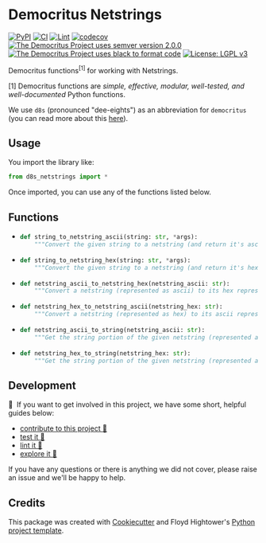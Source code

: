 # Democritus Netstrings

[![PyPI](https://img.shields.io/pypi/v/d8s-netstrings.svg)](https://pypi.python.org/pypi/d8s-netstrings)
[![CI](https://github.com/democritus-project/d8s-netstrings/workflows/CI/badge.svg)](https://github.com/democritus-project/d8s-netstrings/actions)
[![Lint](https://github.com/democritus-project/d8s-netstrings/workflows/Lint/badge.svg)](https://github.com/democritus-project/d8s-netstrings/actions)
[![codecov](https://codecov.io/gh/democritus-project/d8s-netstrings/branch/main/graph/badge.svg?token=V0WOIXRGMM)](https://codecov.io/gh/democritus-project/d8s-netstrings)
[![The Democritus Project uses semver version 2.0.0](https://img.shields.io/badge/-semver%20v2.0.0-22bfda)](https://semver.org/spec/v2.0.0.html)
[![The Democritus Project uses black to format code](https://img.shields.io/badge/code%20style-black-000000.svg)](https://github.com/psf/black)
[![License: LGPL v3](https://img.shields.io/badge/License-LGPL%20v3-blue.svg)](https://choosealicense.com/licenses/lgpl-3.0/)

Democritus functions<sup>[1]</sup> for working with Netstrings.

[1] Democritus functions are <i>simple, effective, modular, well-tested, and well-documented</i> Python functions.

We use `d8s` (pronounced "dee-eights") as an abbreviation for `democritus` (you can read more about this [here](https://github.com/democritus-project/roadmap#what-is-d8s)).

## Usage

You import the library like:

```python
from d8s_netstrings import *
```

Once imported, you can use any of the functions listed below.

## Functions

  - ```python
    def string_to_netstring_ascii(string: str, *args):
        """Convert the given string to a netstring (and return it's ascii representation)."""
    ```
  - ```python
    def string_to_netstring_hex(string: str, *args):
        """Convert the given string to a netstring (and return it's hex representation)."""
    ```
  - ```python
    def netstring_ascii_to_netstring_hex(netstring_ascii: str):
        """Convert a netstring (represented as ascii) to its hex representation."""
    ```
  - ```python
    def netstring_hex_to_netstring_ascii(netstring_hex: str):
        """Convert a netstring (represented as hex) to its ascii representation."""
    ```
  - ```python
    def netstring_ascii_to_string(netstring_ascii: str):
        """Get the string portion of the given netstring (represented as ascii)."""
    ```
  - ```python
    def netstring_hex_to_string(netstring_hex: str):
        """Get the string portion of the given netstring (represented as hex)."""
    ```

## Development

👋 &nbsp;If you want to get involved in this project, we have some short, helpful guides below:

- [contribute to this project 🥇][contributing]
- [test it 🧪][local-dev]
- [lint it 🧹][local-dev]
- [explore it 🔭][local-dev]

If you have any questions or there is anything we did not cover, please raise an issue and we'll be happy to help.

## Credits

This package was created with [Cookiecutter](https://github.com/audreyr/cookiecutter) and Floyd Hightower's [Python project template](https://github.com/fhightower-templates/python-project-template).

[contributing]: https://github.com/democritus-project/.github/blob/main/CONTRIBUTING.md#contributing-a-pr-
[local-dev]: https://github.com/democritus-project/.github/blob/main/CONTRIBUTING.md#local-development-
